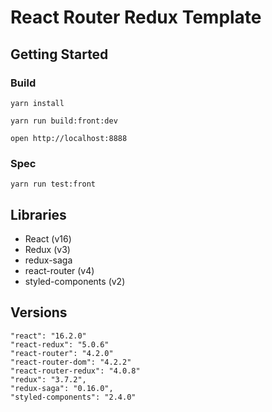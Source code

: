 # React Router Redux Template

## Getting Started


### Build

```
yarn install
```

```
yarn run build:front:dev
```

```
open http://localhost:8888
```

### Spec

```
yarn run test:front
```


## Libraries

* React (v16)
* Redux (v3)
* redux-saga
* react-router (v4)
* styled-components (v2)

## Versions

```
"react": "16.2.0"
"react-redux": "5.0.6"
"react-router": "4.2.0"
"react-router-dom": "4.2.2"
"react-router-redux": "4.0.8"
"redux": "3.7.2",
"redux-saga": "0.16.0",
"styled-components": "2.4.0"
```
